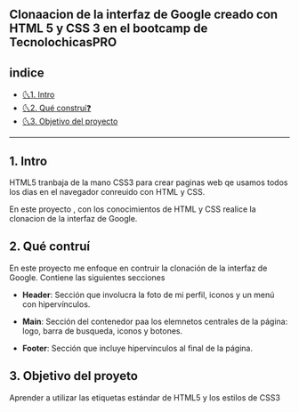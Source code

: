 ## Clonaacion de la interfaz de Google creado con HTML 5 y CSS 3 en el bootcamp de TecnolochicasPRO

##  indice 


* [🌜1. Intro](https://github.com/HuitzilMar/clon.interfaz.google#1-intro)
* [🌜2. Qué construí❓](https://github.com/HuitzilMar/clon.interfaz.google/edit/main/README.md#2-qu%C3%A9-contru%C3%AD)
* [🌜3. Objetivo del proyecto](https://github.com/HuitzilMar/clon.interfaz.google/edit/main/README.md#3-objetivo-del-proyeto)

****

## 1. Intro
HTML5 tranbaja de la mano CSS3 para crear paginas web qe usamos todos los dias en el navegador conreuido con HTML y CSS.

En este proyecto , con los conocimientos de HTML y CSS realice la clonacion de la interfaz de Google.

## 2. Qué contruí

En este proyecto me enfoque en contruir la clonación de la interfaz de Google.
Contiene las siguientes secciones

* **Header**: Sección que involucra la foto de mi perfil, iconos y un menú con hipervínculos.

* **Main**: Sección del contenedor paa los elemnetos centrales de la página: logo, barra de busqueda, iconos y botones.

* **Footer**: Sección que incluye hipervinculos al final de la página.

## 3. Objetivo del proyeto
Aprender a utilizar las etiquetas estándar de HTML5 y los estilos de CSS3
